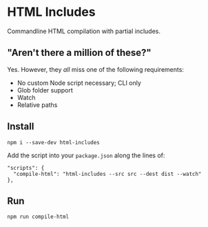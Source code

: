 # HTML Includes
Commandline HTML compilation with partial includes.

## "Aren't there a million of these?"
Yes. However, they _all_ miss one of the following requirements:

- No custom Node script necessary; CLI only
- Glob folder support
- Watch
- Relative paths

## Install

    npm i --save-dev html-includes

Add the script into your `package.json` along the lines of:

    "scripts": {
      "compile-html": "html-includes --src src --dest dist --watch"
    },

## Run

    npm run compile-html
